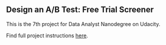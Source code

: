 ## Design an A/B Test: Free Trial Screener

This is the 7th project for Data Analyst Nanodegree on Udacity.

Find full project instructions [here](https://docs.google.com/document/u/1/d/1aCquhIqsUApgsxQ8-SQBAigFDcfWVVohLEXcV6jWbdI/pub?embedded=True).
